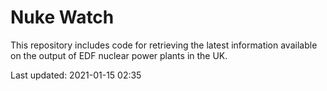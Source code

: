 # Nuke Watch

This repository includes code for retrieving the latest information available on the output of EDF nuclear power plants in the UK.

Last updated: 2021-01-15 02:35